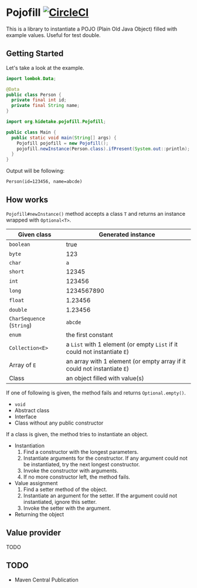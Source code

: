 # Pojofill [![CircleCI](https://circleci.com/gh/int128/pojofill.svg?style=shield)](https://circleci.com/gh/int128/pojofill)

This is a library to instantiate a POJO (Plain Old Java Object) filled with example values.
Useful for test double.


## Getting Started

Let's take a look at the example.

```java
import lombok.Data;

@Data
public class Person {
  private final int id;
  private final String name;
}
```

```java
import org.hidetake.pojofill.Pojofill;

public class Main {
  public static void main(String[] args) {
    Pojofill pojofill = new Pojofill();
    pojofill.newInstance(Person.class).ifPresent(System.out::println);
  }
}
```

Output will be following:

```
Person(id=123456, name=abcde)
```


## How works

`Pojofill#newInstance()` method accepts a class `T` and returns an instance wrapped with `Optional<T>`.

Given class               | Generated instance
--------------------------|-------------------
`boolean`                 | true
`byte`                    | 123
`char`                    | `a`
`short`                   | 12345
`int`                     | 123456
`long`                    | 1234567890
`float`                   | 1.23456
`double`                  | 1.23456
`CharSequence` (`String`) | `abcde`
`enum`                    | the first constant
`Collection<E>`           | a `List` with 1 element (or empty `List` if it could not instantiate `E`)
Array of `E`              | an array with 1 element (or empty array if it could not instantiate `E`)
Class                     | an object filled with value(s)

If one of following is given, the method fails and returns `Optional.empty()`.

- `void`
- Abstract class
- Interface
- Class without any public constructor

If a class is given, the method tries to instantiate an object.

- Instantiation
  1. Find a constructor with the longest parameters.
  1. Instantiate arguments for the constructor.
     If any argument could not be instantiated, try the next longest constructor.
  1. Invoke the constructor with arguments.
  1. If no more constructor left, the method fails.
- Value assignment
  1. Find a setter method of the object.
  1. Instantiate an argument for the setter. If the argument could not instantiated, ignore this setter.
  1. Invoke the setter with the argument.
- Returning the object


## Value provider

TODO


## TODO

- Maven Central Publication
